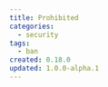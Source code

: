 ```yaml
---
title: Prohibited
categories:
  - security
tags:
  - ban
created: 0.18.0
updated: 1.0.0-alpha.1
---
```

